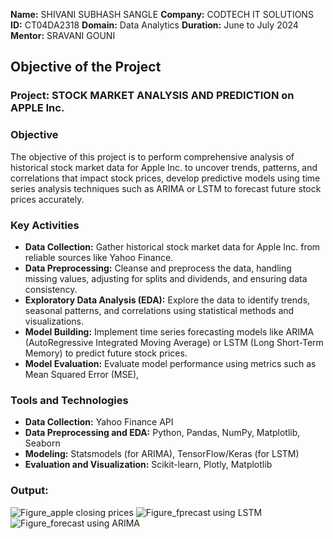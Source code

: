 **Name:** SHIVANI SUBHASH SANGLE
**Company:** CODTECH IT SOLUTIONS
**ID:** CT04DA2318
**Domain:** Data Analytics
**Duration:** June to July 2024
**Mentor:** SRAVANI GOUNI 

## Objective of the Project

### Project: STOCK MARKET ANALYSIS AND PREDICTION on APPLE Inc.

### Objective
The objective of this project is to perform comprehensive analysis of historical stock market data for Apple Inc. to uncover trends, patterns, and correlations that impact stock prices, develop predictive models using time series analysis techniques such as ARIMA or LSTM to forecast future stock prices accurately.

### Key Activities
- **Data Collection:** Gather historical stock market data for Apple Inc. from reliable sources like Yahoo Finance.
- **Data Preprocessing:** Cleanse and preprocess the data, handling missing values, adjusting for splits and dividends, and ensuring data consistency.
- **Exploratory Data Analysis (EDA):** Explore the data to identify trends, seasonal patterns, and correlations using statistical methods and visualizations.
- **Model Building:** Implement time series forecasting models like ARIMA (AutoRegressive Integrated Moving Average) or LSTM (Long Short-Term Memory) to predict future stock prices.
- **Model Evaluation:** Evaluate model performance using metrics such as Mean Squared Error (MSE),


### Tools and Technologies
- **Data Collection:** Yahoo Finance API
- **Data Preprocessing and EDA:** Python, Pandas, NumPy, Matplotlib, Seaborn
- **Modeling:** Statsmodels (for ARIMA), TensorFlow/Keras (for LSTM)
- **Evaluation and Visualization:** Scikit-learn, Plotly, Matplotlib


### Output:

![Figure_apple closing prices](https://github.com/user-attachments/assets/1755e1cd-721d-46ad-96d2-3dcbe655e257)
![Figure_fprecast using LSTM](https://github.com/user-attachments/assets/65c32275-2c13-4be9-adc5-9762399ee61f)
![Figure_forecast using ARIMA](https://github.com/user-attachments/assets/edab6ec9-950d-4f4b-b90b-50aca6197245)

